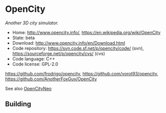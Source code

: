 # OpenCity

_Another 3D city simulator._

- Home: http://www.opencity.info/, https://en.wikipedia.org/wiki/OpenCity
- State: beta
- Download: http://www.opencity.info/en/Download.html
- Code repository: https://svn.code.sf.net/p/opencity/code/ (svn), https://sourceforge.net/p/opencity/cvs/ (cvs)
- Code language: C++
- Code license: GPL-2.0

https://github.com/frodrigo/opencity, https://github.com/vorot93/opencity, https://github.com/AnotherFoxGuy/OpenCity

See also [OpenCityNeo](https://github.com/icecoolinux/opencityneo)

## Building
